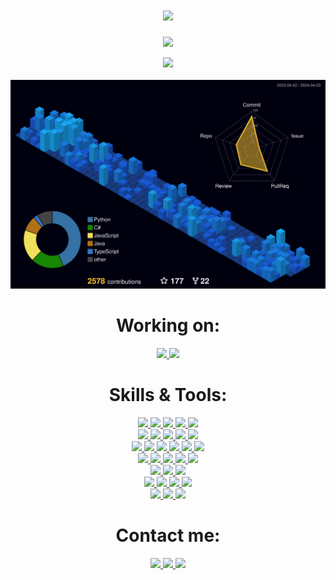 <h1 align="center">
  <a href="#">
    <img src="https://readme-typing-svg.herokuapp.com?font=Roboto&color=1833FF&size=35&center=true&vCenter=true&lines=Hello%2C+World!;I'm+Timofey+Kochetov">
  </a>
</h1>


<p align="center">
  <a href="#">
    <img src="https://github-profile-trophy.vercel.app/?username=timnekk&theme=radical&no-bg=true&no-frame=true&column=8">
  </a>
</p>


<p align="center">
  
  <a href="#">
    <img src="https://github-readme-streak-stats.herokuapp.com?user=timnekk&theme=highcontrast&hide_border=true&background=1833FF&ring=FFFFFF&fire=FFFFFF&currStreakLabel=DDDDDD&sideLabels=EBEBEB&dates=EBEBEB">
  </a>
  
  <br>
  <br>
  
  <a href="#">
    <img width="800" src="./profile-3d-contrib/profile-night-view.svg">
  </a>
  
</p>


<h1 align="center"> Working on: </h1>
<p align="center">
  
  <a href="https://github.com/TimNekk/MarketplacesGoodsTracker">
    <img src="https://github-readme-stats.vercel.app/api/pin/?username=timnekk&repo=MarketplacesGoodsTracker&bg_color=1833ff&text_color=EBEBEB&title_color=FFF&hide_border=true"  height="100">
  </a>
  
  <a href="https://github.com/TheCreators/RadiantBloom-BeyondHorizon">
    <img src="https://github-readme-stats.vercel.app/api/pin/?username=TheCreators&repo=RadiantBloom-BeyondHorizon&bg_color=1833ff&text_color=EBEBEB&title_color=FFF&hide_border=true"  height="100">
  </a>

</p>



<h1 align="center"> Skills & Tools: </h1>

<p align="center">
  <a href="https://python.org/">
    <img src="https://img.shields.io/badge/python-3776AB?style=for-the-badge&logo=python&logoColor=white">
  </a>
  <a href="https://aiogram.dev/">
    <img src="https://img.shields.io/badge/aiogram-26A5E4?style=for-the-badge&logo=telegram&logoColor=white">
  </a>
  <a href="https://fastapi.tiangolo.com/">
    <img src="https://img.shields.io/badge/fastapi-009688?style=for-the-badge&logo=fastapi&logoColor=white">
  </a>
  <a href="https://docs.celeryq.dev/">
    <img src="https://img.shields.io/badge/celery-37814A?style=for-the-badge&logo=celery&logoColor=white">
  </a>
  <a href="https://www.sqlalchemy.org/">
    <img src="https://img.shields.io/badge/sqlalchemy-D71F00?style=for-the-badge&logo=sqlalchemy&logoColor=white">
  </a>

  <br>
  
  <a href="https://java.com/">
    <img src="https://img.shields.io/badge/java-F80000.svg?style=for-the-badge&logo=coffeescript&logoColor=white">
  </a>
  <a href="https://spring.io/">
    <img src="https://img.shields.io/badge/spring web-6DB33F.svg?style=for-the-badge&logo=spring&logoColor=white">
  </a>
  <a href="https://spring.io/projects/spring-boot">
    <img src="https://img.shields.io/badge/spring cloud-6DB33F.svg?style=for-the-badge&logo=spring&logoColor=white">
  </a>
  <a href="https://spring.io/projects/spring-boot">
    <img src="https://img.shields.io/badge/spring data-6DB33F.svg?style=for-the-badge&logo=spring&logoColor=white">
  </a>
  <a href="https://junit.org/">
    <img src="https://img.shields.io/badge/junit5-25A162.svg?style=for-the-badge&logo=junit5&logoColor=white">
  </a>

  <br>

  <a href="https://docs.microsoft.com/en-us/dotnet/csharp/">
    <img src="https://img.shields.io/badge/c%23-%23239120?style=for-the-badge&logo=c-sharp&logoColor=white">
  </a>
  <a href="https://dotnet.microsoft.com/">
    <img src="https://img.shields.io/badge/dotnet-512BD4.svg?style=for-the-badge&logo=dotnet&logoColor=white">
  </a>
  <a href="https://unity.com/">
    <img src="https://img.shields.io/badge/unity-FFFFFF.svg?style=for-the-badge&logo=unity&logoColor=333333">
  </a>
  <a href="https://dotnet.microsoft.com/apps/aspnet">
    <img src="https://img.shields.io/badge/asp.net-512BD4.svg?style=for-the-badge&logo=dotnet&logoColor=white">
  </a>
  <a href="https://learn.microsoft.com/dotnet/desktop/wpf/overview/">
    <img src="https://img.shields.io/badge/wpf-0078D4.svg?style=for-the-badge&logo=windows11&logoColor=white">
  </a>
  <a href="https://learn.microsoft.com/dotnet/desktop/winforms/overview/">
    <img src="https://img.shields.io/badge/winforms-0078D4.svg?style=for-the-badge&logo=windows11&logoColor=white">
  </a>

  <br>

  <a href="https://docs.microsoft.com/cpp/">
    <img src="https://img.shields.io/badge/C++-00599C?style=for-the-badge&logo=c%2B%2B&logoColor=white">
  </a>
  <a href="https://lua.org/">
    <img src="https://img.shields.io/badge/lua-2C2D72?style=for-the-badge&logo=lua&logoColor=white">
  </a>
  <a href="https://developer.mozilla.org/docs/Web/JavaScript">
    <img src="https://img.shields.io/badge/javascript-F7DF1E?style=for-the-badge&logo=javascript&logoColor=333333">
  </a>
  <a href="https://developer.mozilla.org/docs/Web/HTML">
    <img src="https://img.shields.io/badge/html-E34F26?style=for-the-badge&logo=html5&logoColor=white">
  </a>
  <a href="https://developer.mozilla.org/en-US/docs/Web/CSS">
    <img src="https://img.shields.io/badge/css-1572B6?style=for-the-badge&logo=css3&logoColor=white">
  </a>

  <br>

  <a href="https://docker.com/">
    <img src="https://img.shields.io/badge/docker-%230db7ed.svg?style=for-the-badge&logo=docker&logoColor=white">
  </a>
  <a href="https://docs.docker.com/compose/">
    <img src="https://img.shields.io/badge/compose-%230db7ed.svg?style=for-the-badge&logo=docker&logoColor=white">
  </a>
  <a href="https://nginx.com/">
    <img src="https://img.shields.io/badge/nginx-009639.svg?style=for-the-badge&logo=nginx&logoColor=white">
  </a>

  <br>

  <a href="https://postgresql.org/">
    <img src="https://img.shields.io/badge/postgres-%23316192.svg?style=for-the-badge&logo=postgresql&logoColor=white">
  </a>
  <a href="https://redis.io/">
    <img src="https://img.shields.io/badge/redis-DC382D.svg?style=for-the-badge&logo=redis&logoColor=white">
  </a>
  <a href="https://mysql.com/">
    <img src="https://img.shields.io/badge/mysql-%2300f.svg?style=for-the-badge&logo=mysql&logoColor=white">
  </a>
  <a href="https://sqlite.org/">
    <img src="https://img.shields.io/badge/sqlite-%2307405e.svg?style=for-the-badge&logo=sqlite&logoColor=white">
  </a>

  <br>

  <a href="https://photoshop.com/">
    <img src="https://img.shields.io/badge/photoshop-%2331A8FF.svg?style=for-the-badge&logo=adobephotoshop&logoColor=white">
  </a>
  <a href="https://adobe.com/products/aftereffects">
    <img src="https://img.shields.io/badge/after effects-%23563D7C.svg?style=for-the-badge&logo=adobeaftereffects&logoColor=white">
  </a>
  <a href="https://www.adobe.com/products/illustrator">
    <img src="https://img.shields.io/badge/illustrator-%23FF9A00.svg?style=for-the-badge&logo=adobeillustrator&logoColor=white">
  </a>
</p>

<h1 align="center"> Contact me: </h1>

<p align="center">
  <a href="https://t.me/TimNekk">
    <img src="https://img.shields.io/badge/Telegram-2CA5E0?style=for-the-badge&logo=telegram&logoColor=white">
  </a>
  <a href="mailto:herew26@gmail.com">
    <img src="https://img.shields.io/badge/Gmail-D14836?style=for-the-badge&logo=gmail&logoColor=white">
  </a>
  <a href="https://vk.com/t.kochetov">
    <img src="https://img.shields.io/badge/VK-%231DA1F2.svg?style=for-the-badge&logo=vk&logoColor=white">
  </a>

  <br>


</p>

